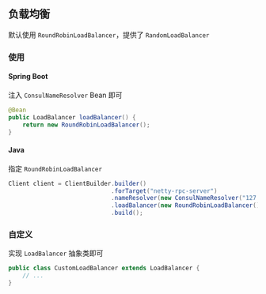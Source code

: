 ## 负载均衡

默认使用 `RoundRobinLoadBalancer`，提供了 `RandomLoadBalancer`

### 使用

#### Spring Boot 

注入 `ConsulNameResolver` Bean 即可

```java
@Bean
public LoadBalancer loadBalancer() {
    return new RoundRobinLoadBalancer();
}
```

#### Java 

指定 `RoundRobinLoadBalancer`

```java
Client client = ClientBuilder.builder()
                             .forTarget("netty-rpc-server")
                             .nameResolver(new ConsulNameResolver("127.0.0.1", 8500))
                             .loadBalancer(new RoundRobinLoadBalancer())
                             .build();
```

### 自定义

实现 `LoadBalancer` 抽象类即可

```java
public class CustomLoadBalancer extends LoadBalancer {
    // ...
}
```